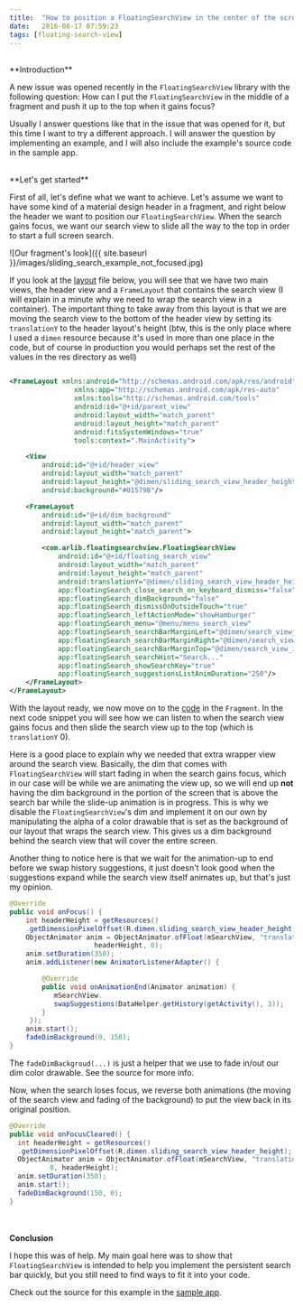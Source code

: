 ```yaml
---
title:  "How to position a FloatingSearchView in the center of the screen"
date:   2016-08-17 07:59:23
tags: [floating-search-view]
---
```


<br/>
**Introduction**

A new issue was opened recently in the ```FloatingSearchView``` library with the following question:
How can I put the ```FloatingSearchView``` in the middle of a fragment and push it up to the
top when it gains focus?

Usually I answer questions like that in the issue that was opened for it, but this time I want
to try a different approach. I will answer the question by implementing an example, and I will also include the example's source code in the sample app.

<br/>
**Let's get started**

First of all, let's define what we want to achieve. Let's assume we want to have some kind of a material design header
in a fragment, and right below the header we want to position our ```FloatingSearchView```. When the search gains focus, we want
our search view to slide all the way to the top in order to start a full screen search.

![Our fragment's look]({{ site.baseurl }}/images/sliding_search_example_not_focused.jpg)

If you look at the [layout][sliding_search_fragment_layout] file below, you will see that we have two main views, the header view and a ```FrameLayout``` that contains the search view (I will explain in a minute why we need to wrap the search view in a container). The important thing to take away from this layout is that we are moving the search view to the bottom of the header view by setting its ```translationY``` to the header layout's height (btw, this is the only place where I used a ```dimen``` resource because it's used in more than one place in the code, but of course in production you would perhaps set the rest of the values in  the res directory as well)

``` xml

<FrameLayout xmlns:android="http://schemas.android.com/apk/res/android"
                xmlns:app="http://schemas.android.com/apk/res-auto"
                xmlns:tools="http://schemas.android.com/tools"
                android:id="@+id/parent_view"
                android:layout_width="match_parent"
                android:layout_height="match_parent"
                android:fitsSystemWindows="true"
                tools:context=".MainActivity">

    <View
        android:id="@+id/header_view"
        android:layout_width="match_parent"
        android:layout_height="@dimen/sliding_search_view_header_height"
        android:background="#01579B"/>

    <FrameLayout
        android:id="@+id/dim_background"
        android:layout_width="match_parent"
        android:layout_height="match_parent">

        <com.arlib.floatingsearchview.FloatingSearchView
            android:id="@+id/floating_search_view"
            android:layout_width="match_parent"
            android:layout_height="match_parent"
            android:translationY="@dimen/sliding_search_view_header_height"
            app:floatingSearch_close_search_on_keyboard_dismiss="false"
            app:floatingSearch_dimBackground="false"
            app:floatingSearch_dismissOnOutsideTouch="true"
            app:floatingSearch_leftActionMode="showHamburger"
            app:floatingSearch_menu="@menu/menu_search_view"
            app:floatingSearch_searchBarMarginLeft="@dimen/search_view_inset"
            app:floatingSearch_searchBarMarginRight="@dimen/search_view_inset"
            app:floatingSearch_searchBarMarginTop="@dimen/search_view_inset"
            app:floatingSearch_searchHint="Search..."
            app:floatingSearch_showSearchKey="true"
            app:floatingSearch_suggestionsListAnimDuration="250"/>
    </FrameLayout>
</FrameLayout>

```

With the layout ready, we now move on to the [code][sliding_search_fragment] in the ```Fragment```. In the next code snippet you will see how
we can listen to when the search view gains focus and then slide the search view up to the top (which is ```translationY``` 0).

Here is a good place to explain why we needed that extra wrapper view around the search view. Basically, the dim that comes with ```FloatingSearchView```
will start fading in when the search gains focus, which in our case will be while we are animating the view up, so we will end up **not** having the dim background in the portion of the screen that is above the search bar while the slide-up animation is in progress. This
is why we disable the ```FloatingSearchView```'s dim and implement it on our own by manipulating the alpha of a color drawable that is set as
the background of our layout that wraps the search view. This gives us a dim background behind the search view that will cover the entire screen.

Another thing to notice here is that we wait for the animation-up to end before we swap history suggestions, it just
doesn't look good when the suggestions expand while the search view itself animates up, but that's just my opinion.

``` java
@Override
public void onFocus() {
    int headerHeight = getResources()
    .getDimensionPixelOffset(R.dimen.sliding_search_view_header_height);
    ObjectAnimator anim = ObjectAnimator.ofFloat(mSearchView, "translationY",
                     headerHeight, 0);
    anim.setDuration(350);
    anim.addListener(new AnimatorListenerAdapter() {

        @Override
        public void onAnimationEnd(Animator animation) {
           mSearchView.
           swapSuggestions(DataHelper.getHistory(getActivity(), 3));
        }
     });
    anim.start();
    fadeDimBackground(0, 150);
}

```

The ```fadeDimBackgroud(...)``` is just a helper that we use to fade in/out our dim color drawable.  See the source for more info.

Now, when the search loses focus, we reverse both animations (the moving of the search view and fading of the  background) to put the view back in its original position.

``` java
@Override
public void onFocusCleared() {
  int headerHeight = getResources()
  .getDimensionPixelOffset(R.dimen.sliding_search_view_header_height);
  ObjectAnimator anim = ObjectAnimator.ofFloat(mSearchView, "translationY",
          0, headerHeight);
  anim.setDuration(350);
  anim.start();
  fadeDimBackground(150, 0);
}
```
<br/><br/>
**Conclusion**

I hope this was of help. My main goal here was to show that ```FloatingSearchView``` is intended to help you
implement the persistent search bar quickly, but you still need to find ways to fit it into your code.

Check out the source for this example in the [sample app][github project].

[github project]:      https://github.com/arimorty/floatingsearchview/tree/master/sample/src/main
[sliding_search_fragment_layout]:      https://github.com/arimorty/floatingsearchview/blob/master/sample/src/main/res/layout/fragment_sliding_search_example.xml
[sliding_search_fragment]:      https://github.com/arimorty/floatingsearchview/blob/master/sample/src/main/java/com/arlib/floatingsearchviewdemo/fragment/SlidingSearchViewExampleFragment.java

